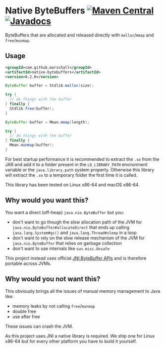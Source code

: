 Native ByteBuffers [![Maven Central](https://maven-badges.herokuapp.com/maven-central/com.github.marschall/native-bytebuffers/badge.svg)](https://maven-badges.herokuapp.com/maven-central/com.github.marschall/native-bytebuffers) [![Javadocs](https://www.javadoc.io/badge/com.github.marschall/native-bytebuffers.svg)](https://www.javadoc.io/doc/com.github.marschall/native-bytebuffers)
==================

ByteBuffers that are allocated and released directly with `malloc`/`mmap` and `free`/`munmap`.

Usage
-----

```xml
<groupId>com.github.marschall</groupId>
<artifactId>native-bytebuffers</artifactId>
<version>0.2.0</version>
```

```java
ByteBuffer buffer = Stdlib.malloc(size);

try {
  // do things with the buffer
} finally {
  Stdlib.free(buffer);
}
```

```java
ByteBuffer buffer = Mman.mmap(length);

try {
  // do things with the buffer
} finally {
  Mman.munmap(buffer);
}
```

For best startup performance it is recommended to extract the `.so` from the JAR and add it to a folder present in the `LD_LIBRARY_PATH` environment variable or the `java.library.path` system property. Otherwise this library will extract the `.so` to a temporary folder the first time it is called.

This library has been tested on Linux x86-64 and macOS x86-64.

Why would you want this?
------------------------

You want a direct (off-heap) `java.nio.ByteBuffer` but you:

* don't want to go though the slow allocation path of the JVM for `java.nio.ByteBuffer#allocateDirect` that ends up calling `java.lang.System#gc()` and `java.lang.Thread#sleep` in a loop
* don't want to rely on the slow release mechanism of the JVM for `java.nio.ByteBuffer` that relies on garbage collection
* don't want to use internals like `sun.misc.Unsafe`

This project instead uses official [JNI ByteBuffer APIs](https://docs.oracle.com/en/java/javase/11/docs/specs/jni/functions.html#nio-support) and is therefore portable across JVMs.


Why would you not want this?
----------------------------

This obviously brings all the issues of manual memory management to Java like:

* memory leaks by not calling `free`/`munmap`
* double free
* use after free

These issues can crash the JVM.

As this project uses JNI a native library is required. We ship one for Linux x86-64 but for every other platform you have to build it yourself.
